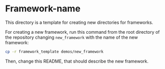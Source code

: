 # Framework-name

This directory is a template for creating new directories for frameworks.

For creating a new framework, run this command from the root directory of the
repository changing `new_framework` with the name of the new framework:

```bash
cp -r framework_template demos/new_framework
```

Then, change this README, that should describe the new framework.
